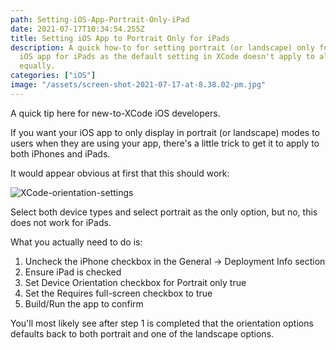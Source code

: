 ```yaml
---
path: Setting-iOS-App-Portrait-Only-iPad
date: 2021-07-17T10:34:54.255Z
title: Setting iOS App to Portrait Only for iPads
description: A quick how-to for setting portrait (or landscape) only for your
  iOS app for iPads as the default setting in XCode doesn't apply to all devices
  equally.
categories: ["iOS"]
image: "/assets/screen-shot-2021-07-17-at-8.38.02-pm.jpg"
---
```

A quick tip here for new-to-XCode iOS developers.

If you want your iOS app to only display in portrait (or landscape) modes to users when they are using your app, there's a little trick to get it to apply to both iPhones and iPads.

It would appear obvious at first that this should work:

![XCode-orientation-settings](/assets/screen-shot-2021-07-17-at-8.38.02-pm.jpg "XCode Orientation Settings")

Select both device types and select portrait as the only option, but no, this does not work for iPads.

What you actually need to do is:

1. Uncheck the iPhone checkbox in the General → Deployment Info section
2. Ensure iPad is checked
3. Set Device Orientation checkbox for Portrait only true
4. Set the Requires full-screen checkbox to true
5. Build/Run the app to confirm

You'll most likely see after step 1 is completed that the orientation options defaults back to both portrait and one of the landscape options.